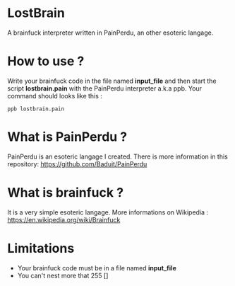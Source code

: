 # LostBrain
A brainfuck interpreter written in PainPerdu, an other esoteric langage.

# How to use ?
Write your brainfuck code in the file named __input_file__ and then start the script __lostbrain.pain__ with the PainPerdu interpreter a.k.a ppb. Your command should looks like this :
```
ppb lostbrain.pain
```

# What is PainPerdu ?
PainPerdu is an esoteric langage I created. There is more information in this repository: https://github.com/Baduit/PainPerdu

# What is brainfuck ?
It is a very simple esoteric langage. More informations on Wikipedia : https://en.wikipedia.org/wiki/Brainfuck

# Limitations
* Your brainfuck code must be in a file named __input_file__
* You can't nest more that 255 []
